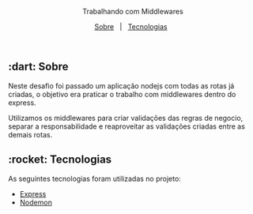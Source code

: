 <p align="center">
  Trabalhando com Middlewares
</p>

<p align="center">
  <a href="#sobre">Sobre</a> &#xa0; | &#xa0;
  <a href="#tecnologias">Tecnologias</a> &#xa0;
</p>

<br>

<h2 id="sobre">:dart: Sobre</h2>

Neste desafio foi passado um aplicação nodejs com todas as rotas já criadas, o objetivo era praticar o trabalho com middlewares dentro do express.

Utilizamos os middlewares para criar validações das regras de negocio, separar a responsabilidade e reaproveitar as validações criadas entre as demais rotas.

<h2 id="tecnologias">:rocket: Tecnologias</h2>

As seguintes tecnologias foram utilizadas no projeto:

- [Express](https://expressjs.com/pt-br/)
- [Nodemon](https://www.npmjs.com/package/nodemon)